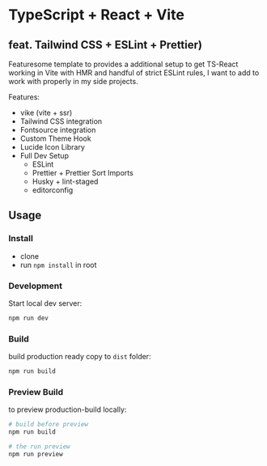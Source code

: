 # TypeScript + React + Vite
## feat. Tailwind CSS + ESLint + Prettier)

Featuresome template to provides a additional setup to get TS-React working in Vite with HMR and handful of strict ESLint rules, I want to add to work with properly in my side projects.

Features:
- vike (vite + ssr)
- Tailwind CSS integration
- Fontsource integration
- Custom Theme Hook
- Lucide Icon Library
- Full Dev Setup
  - ESLint
  - Prettier + Prettier Sort Imports
  - Husky + lint-staged
  - editorconfig

## Usage

### Install

- clone
- run `npm install` in root

### Development

Start local dev server:
```bash
npm run dev
```

### Build

build production ready copy to `dist` folder:
```bash
npm run build
```

### Preview Build

to preview production-build locally:
```bash
# build before preview
npm run build

# the run preview
npm run preview
```
